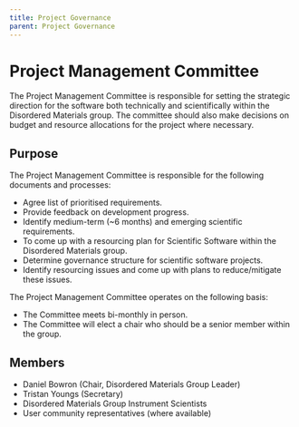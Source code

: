 ```yaml
---
title: Project Governance
parent: Project Governance
---
```

# Project Management Committee

The Project Management Committee is responsible for setting the strategic direction for the software both technically and scientifically within the Disordered Materials group. The committee should also make decisions on budget and resource allocations for the project where necessary.

## Purpose

The Project Management Committee is responsible for the following documents and processes:

* Agree list of prioritised requirements.
* Provide feedback on development progress.
* Identify medium-term (~6 months) and emerging scientific requirements.
* To come up with a resourcing plan for Scientific Software within the Disordered Materials group. 
* Determine governance structure for scientific software projects.
* Identify resourcing issues and come up with plans to reduce/mitigate these issues.

The Project Management Committee operates on the following basis:

 * The Committee meets bi-monthly in person.
 * The Committee will elect a chair who should be a senior member within the group.

## Members

- Daniel Bowron (Chair, Disordered Materials Group Leader)
- Tristan Youngs (Secretary)
- Disordered Materials Group Instrument Scientists
- User community representatives (where available)

